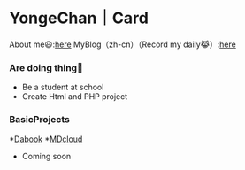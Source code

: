 # YongeChan｜Card
About me😃:[here](https://yongechan.site/whoami/)
MyBlog（zh-cn）（Record my daily😹）:[here](https://YongeChan.site)
### Are doing thing👊
* Be a student at school
* Create Html and PHP project
### BasicProjects
*[Dabook](https://github.com/ChanYiCYJ/Dabook)
*[MDcloud](https://github.com/ChanYiCYJ/MDcloud)
* Coming soon

